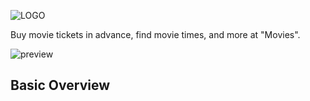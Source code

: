 ![LOGO](https://cdn.rawgit.com/DevWizza/Movies/develop/README/Readme.png?raw=true) 

Buy movie tickets in advance, find movie times, and more at "Movies".

![preview](https://cdn.rawgit.com/DevWizza/Movies/develop/README/Preview.png?raw=true)

## Basic Overview


